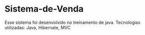 # Sistema-de-Venda

Esse sistema foi desenvolvido no treinamento de java.
Tecnologias utilizadas: Java, Hibernate, MVC
